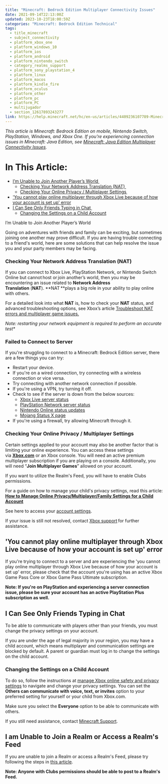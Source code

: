 ```yaml
---
title: "Minecraft: Bedrock Edition Multiplayer Connectivity Issues"
date: 2021-09-14T22:13:00Z
updated: 2023-10-23T18:00:59Z
categories: "Minecraft: Bedrock Edition Technical"
tags:
  - title_minecraft
  - subject_connectivity
  - platform_xbox_one
  - platform_windows_10
  - platform_ios
  - platform_android
  - platform_nintendo_switch
  - category_realms_support
  - platform_sony_playstation_4
  - platform_linux
  - platform_macos
  - platform_kindle_fire
  - platform_oculus
  - platform_other
  - platform_pc
  - platform_PC
  - multijugador
  - section_12617893243277
link: https://help.minecraft.net/hc/en-us/articles/4409236107789-Minecraft-Bedrock-Edition-Multiplayer-Connectivity-Issues
---
```


*This article is Minecraft: Bedrock Edition on mobile, Nintendo Switch, PlayStation, Windows, and Xbox One. If you're experiencing connection issues in Minecraft: Java Edition, see [Minecraft: Java Edition Multiplayer Connectivity Issues](../Minecraft-Java-Edition-Technical/Minecraft-Java-Edition-Multiplayer-Connection-Issues.md).* 

# In This Article:

- [I’m Unable to Join Another Player’s World ](#h_01GK553R1R0TQ35HFBJE8NSK9Z)
  - [Checking Your Network Address Translation (NAT) ](#checking-yournetwork-address-translationnat)
  - [Checking Your Online Privacy / Multiplayer Settings ](#checking-your-online-privacy--multiplayer-settings)
- ['You cannot play online multiplayer through Xbox Live because of how your account is set up' error](#you-cannot-play-online-multiplayer-through-xbox-live-because-of-how-your-account-is-set-up-error)
- [I Can See Only Friends Typing in Chat ](#i-can-see-only-friends-typing-in-chat)
  - [Changing the Settings on a Child Account](#changing-the-settings-on-a-child-account)

<div class="aui-page-header">

<div class="aui-page-header-inner">

<div class="aui-page-header-actions">

<div id="issue-header-pager">

I’m Unable to Join Another Player’s World 

</div>

</div>

</div>

</div>

Going on adventures with friends and family can be exciting, but sometimes joining one another may prove difficult. If you are having trouble connecting to a friend's world, here are some solutions that can help resolve the issue you and your party members may be facing. 

### Checking Your Network Address Translation (NAT) 

If you can connect to Xbox Live, PlayStation Network, or Nintendo Switch Online but cannot host or join another’s world, then you may be encountering an issue related to **Network Address Translation** (**NAT**). **NAT **plays a big role in your ability to play online with others. 

For a detailed look into what **NAT** is, how to check your **NAT** status, and advanced troubleshooting options, see Xbox’s article [Troubleshoot NAT errors and multiplayer game issues.](https://support.xbox.com/en-US/help/hardware-network/connect-network/xbox-one-nat-error) 

*Note: restarting your network equipment is required to perform an accurate test\** 

### Failed to Connect to Server

If you're struggling to connect to a Minecraft: Bedrock Edition server, there are a few things you can try:

- Restart your device.
- If you're on a wired connection, try connecting with a wireless connection or vice versa.
- Try connecting with another network connection if possible.
- If you're using a VPN, try turning it off.
- Check to see if the server is down from the below sources:  
  - [Xbox Live server status](https://support.xbox.com/en-US/xbox-live-status)
  - [PlayStation Network server status](https://status.playstation.com/en-us/)
  - [Nintendo Online status updates](https://www.nintendo.co.jp/netinfo/en_US/index.html)
  - [Mojang Status X page](https://twitter.com/MojangStatus)
- If you're using a firewall, try allowing Minecraft through it.

### Checking Your Online Privacy / Multiplayer Settings  

Certain settings applied to your account may also be another factor that is limiting your online experience. You can access these settings via [**Xbox.com**](https://www.xbox.com/en-US/) or an Xbox console. You will need an active premium multiplayer subscription if you are playing on a console. Additionally, you will need “**Join Multiplayer Games**” allowed on your account. 

If you want to utilize the Realm's Feed, you will have to enable Clubs permissions.

For a guide on how to manage your child's privacy settings, read this article: [**How to Manage Online Privacy/Multiplayer/Family Settings for a Child Account**](../Minecraft-Bedrock-Edition/How-to-Manage-Parental-Consent-Family-Settings-and-Realms-Multiplayer-Access-for-a-Child-Account.md)

See here to access your [account settings](https://www.xbox.com/en-US/).

If your issue is still not resolved, contact [Xbox support](https://support.xbox.com/) for further assistance. 

## 'You cannot play online multiplayer through Xbox Live because of how your account is set up' error

If you're trying to connect to a server and are experiencing the 'you cannot play online multiplayer through Xbox Live because of how your account is set up' error, please check that the account you're using has an active Xbox Game Pass Core or Xbox Game Pass Ultimate subscription.

**Note: If you're on PlayStation and experiencing a server connection issue, please be sure your account has an active PlayStation Plus subscription as well.**

## I Can See Only Friends Typing in Chat 

To be able to communicate with players other than your friends, you must change the privacy settings on your account.

If you are under the age of legal majority in your region, you may have a child account, which means multiplayer and communication settings are blocked by default. A parent or guardian must log in to change the settings on the child account. 

### Changing the Settings on a Child Account

To do so, follow the instructions at [manage Xbox online safety and privacy settings](https://support.microsoft.com/en-us/help/4482922/xbox-one-online-safety-and-privacy-settings-for-parents-and-kids) to navigate and change your privacy settings. You can set the **Others can communicate with voice, text, or invites** option to your preferred setting for yourself or your child from Xbox.com.

Make sure you select the **Everyone** option to be able to communicate with others. 

If you still need assistance, contact [Minecraft Support](https://aka.ms/Minecraft-Support). 

## I am Unable to Join a Realm or Access a Realm's Feed

If you are unable to join a Realm or access a Realm's Feed, please try following the steps in [this article](../Realms-Troubleshooting-and-Billing/Minecraft-Realms-Plus-Troubleshooting.md).

**Note: Anyone with Clubs permissions should be able to post to a Realm's Feed.**
